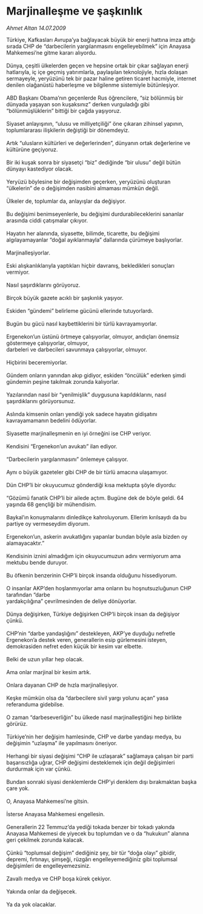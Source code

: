 # Marjinalleşme ve şaşkınlık

*Ahmet Altan 14.07.2009*

<div class="taraf_structure_2col_1zq">
<div class="margen_n">



 <p>Türkiye, Kafkasları Avrupa’ya bağlayacak büyük bir enerji hattına imza attığı sırada CHP de “darbecilerin yargılanmasını engelleyebilmek” için Anayasa Mahkemesi’ne gitme kararı alıyordu. <br/><br/>Dünya, çeşitli ülkelerden geçen ve hepsine ortak bir çıkar sağlayan enerji hatlarıyla, iç içe geçmiş yatırımlarla, paylaşılan teknolojiyle, hızla dolaşan sermayeyle, yeryüzünü tek bir pazar haline getiren ticaret hacmiyle, internet denilen olağanüstü haberleşme ve bilgilenme sistemiyle bütünleşiyor. <br/><br/>ABD Başkanı Obama’nın geçenlerde Rus öğrencilere, “siz bölünmüş bir dünyada yaşayan son kuşaksınız” derken vurguladığı gibi “bölünmüşlüklerin” bittiği bir çağda yaşıyoruz. <br/><br/>Siyaset anlayışının, “ulusu ve milliyetçiliği” öne çıkaran zihinsel yapının, toplumlararası ilişkilerin değiştiği bir dönemdeyiz. <br/><br/>Artık “ulusların kültürleri ve değerlerinden”, dünyanın ortak değerlerine ve kültürüne geçiyoruz. <br/><br/>Bir iki kuşak sonra bir siyasetçi “biz” dediğinde “bir ulusu” değil bütün dünyayı kastediyor olacak. <br/><br/>Yeryüzü böylesine bir değişimden geçerken, yeryüzünü oluşturan “ülkelerin” de o değişimden nasibini almaması mümkün değil. <br/><br/>Ülkeler de, toplumlar da, anlayışlar da değişiyor. <br/><br/>Bu değişimi benimseyenlerle, bu değişimi durdurabileceklerini sananlar arasında ciddi çatışmalar çıkıyor. <br/><br/>Hayatın her alanında, siyasette, bilimde, ticarette, bu değişimi algılayamayanlar “doğal ayıklanmayla” dallarında çürümeye başlıyorlar. <br/><br/>Marjinalleşiyorlar. <br/><br/>Eski alışkanlıklarıyla yaptıkları hiçbir davranış, bekledikleri sonuçları vermiyor. <br/><br/>Nasıl şaşırdıklarını görüyoruz. <br/><br/>Birçok büyük gazete acıklı bir şaşkınlık yaşıyor. <br/><br/>Eskiden “gündemi” belirleme gücünü ellerinde tutuyorlardı. <br/><br/>Bugün bu gücü nasıl kaybettiklerini bir türlü kavrayamıyorlar. <br/><br/>Ergenekon’un üstünü örtmeye çalışıyorlar, olmuyor, andıçları önemsiz göstermeye çalışıyorlar, olmuyor, <br/>darbeleri ve darbecileri savunmaya çalışıyorlar, olmuyor. <br/><br/>Hiçbirini beceremiyorlar. <br/><br/>Gündem onların yanından akıp gidiyor, eskiden “öncülük” ederken şimdi gündemin peşine takılmak zorunda kalıyorlar. <br/><br/>Yazılarından nasıl bir “yenilmişlik” duygusuna kapıldıklarını, nasıl şaşırdıklarını görüyorsunuz. <br/><br/>Aslında kimsenin onları yendiği yok sadece hayatın gidişatını kavrayamamanın bedelini ödüyorlar. <br/><br/>Siyasette marjinalleşmenin en iyi örneğini ise CHP veriyor. <br/><br/>Kendisini “Ergenekon’un avukatı” ilan ediyor. <br/><br/>“Darbecilerin yargılanmasını” önlemeye çalışıyor. <br/><br/>Aynı o büyük gazeteler gibi CHP de bir türlü amacına ulaşamıyor. <br/><br/>Dün CHP’li bir okuyucumuz gönderdiği kısa mektupta şöyle diyordu: <br/><br/>“Gözümü fanatik CHP’li bir ailede açtım. Bugüne dek de böyle geldi. 64 yaşında 68 gençliği bir mühendisim. <br/><br/>Baykal’ın konuşmalarını dinledikçe kahroluyorum. Ellerim kırılsaydı da bu partiye oy vermeseydim diyorum. <br/><br/>Ergenekon’un, askerin avukatlığını yapanlar bundan böyle asla bizden oy alamayacaktır.” <br/><br/>Kendisinin iznini almadığım için okuyucumuzun adını vermiyorum ama mektubu bende duruyor. <br/><br/>Bu öfkenin benzerinin CHP’li birçok insanda olduğunu hissediyorum. <br/><br/>O insanlar AKP’den hoşlanmıyorlar ama onların bu hoşnutsuzluğunun CHP tarafından “darbe <br/>yardakçılığına” çevrilmesinden de deliye dönüyorlar. <br/><br/>Dünya değişirken, Türkiye değişirken CHP’li birçok insan da değişiyor çünkü. <br/><br/>CHP’nin “darbe yandaşlığını” destekleyen, AKP’ye duyduğu nefretle Ergenekon’a destek veren, generallerin esip gürlemesini isteyen, demokrasiden nefret eden küçük bir kesim var elbette. <br/><br/>Belki de uzun yıllar hep olacak. <br/><br/>Ama onlar marjinal bir kesim artık. <br/><br/>Onlara dayanan CHP de hızla marjinalleşiyor. <br/><br/>Keşke mümkün olsa da “darbecilere sivil yargı yolunu açan” yasa referanduma gidebilse. <br/><br/>O zaman “darbeseverliğin” bu ülkede nasıl marjinalleştiğini hep birlikte görürüz. <br/><br/>Türkiye’nin her değişim hamlesinde, CHP ve darbe yandaşı medya, bu değişimin “uzlaşma” ile yapılmasını öneriyor.<br/><br/>Herhangi bir siyasi değişimi “CHP ile uzlaşarak” sağlamaya çalışan bir parti başarısızlığa uğrar, CHP değişimi desteklemek için değil değişimleri durdurmak için var çünkü. <br/><br/>Bundan sonraki siyasi denklemlerde CHP’yi denklem dışı bırakmaktan başka çare yok. <br/><br/>O, Anayasa Mahkemesi’ne gitsin. <br/><br/>İsterse Anayasa Mahkemesi engellesin. <br/><br/>Generallerin 22 Temmuz’da yediği tokada benzer bir tokadı yakında Anayasa Mahkemesi de yiyecek bu toplumdan ve o da “hukukun” alanına geri çekilmek zorunda kalacak. <br/><br/>Çünkü “toplumsal değişim” dediğiniz şey, bir tür “doğa olayı” gibidir, depremi, fırtınayı, şimşeği, rüzgârı engelleyemediğiniz gibi toplumsal değişimleri de engelleyemezsiniz. <br/><br/>Zavallı medya ve CHP boşa kürek çekiyor. <br/><br/>Yakında onlar da değişecek. <br/><br/>Ya da yok olacaklar.</p>
<br/>
<br/>
<br/>



<br/>


<div id="taraf_not">
</div>

</div>


</div>
